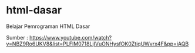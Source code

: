 # html-dasar
Belajar Pemrograman HTML Dasar

Sumber : https://www.youtube.com/watch?v=NBZ9Ro6UKV8&list=PLFIM0718LjIVuONHysfOK0ZtiqUWvrx4F&pp=iAQB
